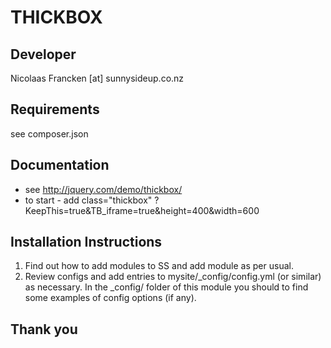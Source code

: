 THICKBOX
================================================================================

Developer
-----------------------------------------------
Nicolaas Francken [at] sunnysideup.co.nz

Requirements
-----------------------------------------------
see composer.json

Documentation
-----------------------------------------------

 * see http://jquery.com/demo/thickbox/
 * to start - add class="thickbox" ?KeepThis=true&TB_iframe=true&height=400&width=600


Installation Instructions
-----------------------------------------------
1. Find out how to add modules to SS and add module as per usual.
2. Review configs and add entries to mysite/_config/config.yml
(or similar) as necessary.
In the _config/ folder of this module
you should to find some examples of config options (if any).


Thank you
-----------------------------------------------


